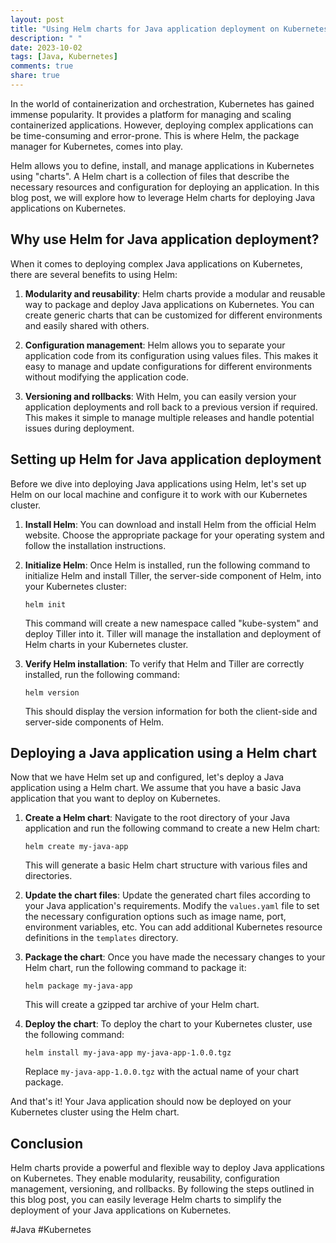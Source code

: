 ```yaml
---
layout: post
title: "Using Helm charts for Java application deployment on Kubernetes"
description: " "
date: 2023-10-02
tags: [Java, Kubernetes]
comments: true
share: true
---
```


In the world of containerization and orchestration, Kubernetes has gained immense popularity. It provides a platform for managing and scaling containerized applications. However, deploying complex applications can be time-consuming and error-prone. This is where Helm, the package manager for Kubernetes, comes into play.

Helm allows you to define, install, and manage applications in Kubernetes using "charts". A Helm chart is a collection of files that describe the necessary resources and configuration for deploying an application. In this blog post, we will explore how to leverage Helm charts for deploying Java applications on Kubernetes.

## Why use Helm for Java application deployment?

When it comes to deploying complex Java applications on Kubernetes, there are several benefits to using Helm:

1. **Modularity and reusability**: Helm charts provide a modular and reusable way to package and deploy Java applications on Kubernetes. You can create generic charts that can be customized for different environments and easily shared with others.

2. **Configuration management**: Helm allows you to separate your application code from its configuration using values files. This makes it easy to manage and update configurations for different environments without modifying the application code.

3. **Versioning and rollbacks**: With Helm, you can easily version your application deployments and roll back to a previous version if required. This makes it simple to manage multiple releases and handle potential issues during deployment.

## Setting up Helm for Java application deployment

Before we dive into deploying Java applications using Helm, let's set up Helm on our local machine and configure it to work with our Kubernetes cluster.

1. **Install Helm**: You can download and install Helm from the official Helm website. Choose the appropriate package for your operating system and follow the installation instructions.

2. **Initialize Helm**: Once Helm is installed, run the following command to initialize Helm and install Tiller, the server-side component of Helm, into your Kubernetes cluster:
   ```
   helm init
   ```

   This command will create a new namespace called "kube-system" and deploy Tiller into it. Tiller will manage the installation and deployment of Helm charts in your Kubernetes cluster.

3. **Verify Helm installation**: To verify that Helm and Tiller are correctly installed, run the following command:
   ```
   helm version
   ```

   This should display the version information for both the client-side and server-side components of Helm.

## Deploying a Java application using a Helm chart

Now that we have Helm set up and configured, let's deploy a Java application using a Helm chart. We assume that you have a basic Java application that you want to deploy on Kubernetes.

1. **Create a Helm chart**: Navigate to the root directory of your Java application and run the following command to create a new Helm chart:
   ```
   helm create my-java-app
   ```

   This will generate a basic Helm chart structure with various files and directories.

2. **Update the chart files**: Update the generated chart files according to your Java application's requirements. Modify the `values.yaml` file to set the necessary configuration options such as image name, port, environment variables, etc. You can add additional Kubernetes resource definitions in the `templates` directory.

3. **Package the chart**: Once you have made the necessary changes to your Helm chart, run the following command to package it:
   ```
   helm package my-java-app
   ```

   This will create a gzipped tar archive of your Helm chart.

4. **Deploy the chart**: To deploy the chart to your Kubernetes cluster, use the following command:
   ```
   helm install my-java-app my-java-app-1.0.0.tgz
   ```

   Replace `my-java-app-1.0.0.tgz` with the actual name of your chart package.

And that's it! Your Java application should now be deployed on your Kubernetes cluster using the Helm chart.

## Conclusion

Helm charts provide a powerful and flexible way to deploy Java applications on Kubernetes. They enable modularity, reusability, configuration management, versioning, and rollbacks. By following the steps outlined in this blog post, you can easily leverage Helm charts to simplify the deployment of your Java applications on Kubernetes.

#Java #Kubernetes